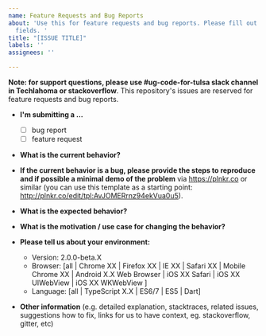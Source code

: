 ```yaml
---
name: Feature Requests and Bug Reports
about: 'Use this for feature requests and bug reports. Please fill out all relevant
  fields. '
title: "[ISSUE TITLE]"
labels: ''
assignees: ''

---
```


**Note: for support questions, please use #ug-code-for-tulsa slack channel in Techlahoma or stackoverflow**. This repository's issues are reserved for feature requests and bug reports.

* **I'm submitting a ...**
  - [ ] bug report
  - [ ] feature request

* **What is the current behavior?**



* **If the current behavior is a bug, please provide the steps to reproduce and if possible a minimal demo of the problem** via
https://plnkr.co or similar (you can use this template as a starting point: http://plnkr.co/edit/tpl:AvJOMERrnz94ekVua0u5).



* **What is the expected behavior?**



* **What is the motivation / use case for changing the behavior?**



* **Please tell us about your environment:**
  
  - Version: 2.0.0-beta.X
  - Browser: [all | Chrome XX | Firefox XX | IE XX | Safari XX | Mobile Chrome XX | Android X.X Web Browser | iOS XX Safari | iOS XX UIWebView | iOS XX WKWebView ]
  - Language: [all | TypeScript X.X | ES6/7 | ES5 | Dart]


* **Other information** (e.g. detailed explanation, stacktraces, related issues, suggestions how to fix, links for us to have context, eg. stackoverflow, gitter, etc)
